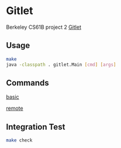 # Gitlet
Berkeley CS61B project 2 [Gitlet](https://sp21.datastructur.es/materials/proj/proj2/proj2)

## Usage
```bash
make
java -classpath . gitlet.Main [cmd] [args]
```

## Commands
[basic](https://sp21.datastructur.es/materials/proj/proj2/proj2#the-commands)

[remote](https://sp21.datastructur.es/materials/proj/proj2/proj2#the-commands-1)

## Integration Test
```bash
make check
```